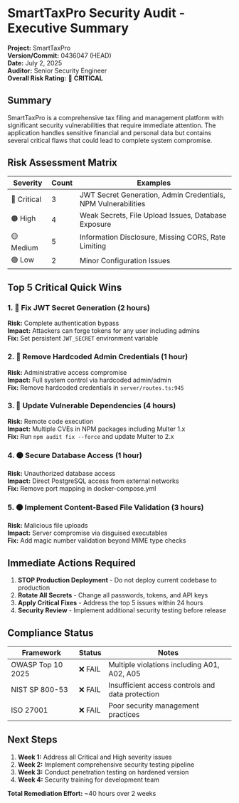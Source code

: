 # SmartTaxPro Security Audit - Executive Summary

**Project:** SmartTaxPro  
**Version/Commit:** 0436047 (HEAD)  
**Date:** July 2, 2025  
**Auditor:** Senior Security Engineer  
**Overall Risk Rating:** 🔴 **CRITICAL**

## Summary

SmartTaxPro is a comprehensive tax filing and management platform with significant security vulnerabilities that require immediate attention. The application handles sensitive financial and personal data but contains several critical flaws that could lead to complete system compromise.

## Risk Assessment Matrix

| Severity | Count | Examples |
|----------|-------|----------|
| 🔴 Critical | 3 | JWT Secret Generation, Admin Credentials, NPM Vulnerabilities |
| 🟠 High | 4 | Weak Secrets, File Upload Issues, Database Exposure |
| 🟡 Medium | 5 | Information Disclosure, Missing CORS, Rate Limiting |
| 🟢 Low | 2 | Minor Configuration Issues |

## Top 5 Critical Quick Wins

### 1. 🔴 Fix JWT Secret Generation (2 hours)
**Risk:** Complete authentication bypass  
**Impact:** Attackers can forge tokens for any user including admins  
**Fix:** Set persistent `JWT_SECRET` environment variable

### 2. 🔴 Remove Hardcoded Admin Credentials (1 hour)
**Risk:** Administrative access compromise  
**Impact:** Full system control via hardcoded admin/admin  
**Fix:** Remove hardcoded credentials in `server/routes.ts:945`

### 3. 🔴 Update Vulnerable Dependencies (4 hours)  
**Risk:** Remote code execution  
**Impact:** Multiple CVEs in NPM packages including Multer 1.x  
**Fix:** Run `npm audit fix --force` and update Multer to 2.x

### 4. 🟠 Secure Database Access (1 hour)
**Risk:** Unauthorized database access  
**Impact:** Direct PostgreSQL access from external networks  
**Fix:** Remove port mapping in docker-compose.yml

### 5. 🟠 Implement Content-Based File Validation (3 hours)
**Risk:** Malicious file uploads  
**Impact:** Server compromise via disguised executables  
**Fix:** Add magic number validation beyond MIME type checks

## Immediate Actions Required

1. **STOP Production Deployment** - Do not deploy current codebase to production
2. **Rotate All Secrets** - Change all passwords, tokens, and API keys
3. **Apply Critical Fixes** - Address the top 5 issues within 24 hours
4. **Security Review** - Implement additional security testing before release

## Compliance Status

| Framework | Status | Notes |
|-----------|--------|-------|
| OWASP Top 10 2025 | ❌ FAIL | Multiple violations including A01, A02, A05 |
| NIST SP 800-53 | ❌ FAIL | Insufficient access controls and data protection |
| ISO 27001 | ❌ FAIL | Poor security management practices |

## Next Steps

1. **Week 1:** Address all Critical and High severity issues
2. **Week 2:** Implement comprehensive security testing pipeline  
3. **Week 3:** Conduct penetration testing on hardened version
4. **Week 4:** Security training for development team

**Total Remediation Effort:** ~40 hours over 2 weeks